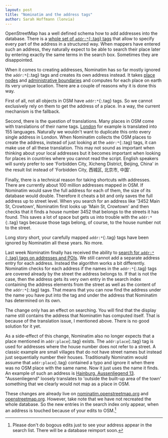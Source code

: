 ```yaml
---
layout: post
title: "Nominatim and the address tags"
author: Sarah Hoffmann (lonvia)
---
```


OpenStreetMap has a well defined schema how to add addresses into the
database. There is a [whole set of `addr:*`{:.tag} tags](https://wiki.openstreetmap.org/wiki/Key:addr)
that allow to specify every part of the address in a structured way.
When mappers have entered such an address, they naturally expect to be able
to search their place later by entering exactly the same terms in the
search box. Sometimes they are disappointed.

When it comes to creating addresses, Nominatim has so far mostly ignored the
`addr:*`{:.tag} tags and creates its own address instead. It takes
[place nodes](https://wiki.openstreetmap.org/wiki/Key:place) and
[administrative boundaries](https://wiki.openstreetmap.org/wiki/Tag:boundary%3Dadministrative)
and computes for each place on earth its very
unique location. There are a couple of reasons why it is done this way.

First of all, not all objects in OSM have `addr:*`{:.tag} tags. So we cannot exclusively
rely on them to get the address of a place. In a way, the current mechanism is
the fallback.

Second, there is the question of translations. Many places in OSM
come with translations of their name tags. [London](https://www.openstreetmap.org/node/107775)
for example is translated into 155 languages. Naturally we wouldn't want to
duplicate this onto every single address in London. When Nominatim collects
the OSM places to create the address, instead of just looking at the `addr:*`{:.tag}
tags, it can make use of all these translation. This may not sound as important
when thinking about your local addresses but it becomes important when looking
for places in countries where you cannot read the script. English speakers
will surely prefer to see 'Forbidden City, Xicheng District, Beijing, China'
in the result list instead of 'Forbidden City, 西城区, 北京市, 中国'.

Finally, there is a technical reason for taking shortcuts with addresses.
There are currently about 100 million addresses mapped in OSM. If Nominatim
would save the full address for each of them, the size of its database would
double. Therefore it cheats a bit and only saves the full address up to street
level. When you search for an address like '3452 Main St, Crowtown', Nominatim
first looks up 'Main St, Crowtown' and then checks that it finds a house number
3452 that belongs to the streets it has found. This saves a lot of space but
gets us into trouble with the `addr:*`{:.tag} tags because those tags belong, of course,
to the house number not to the street.

Long story short, your carefully mapped `addr:*`{:.tag} tags have been ignored by
Nominatim all these years. No more.

Last week Nominatim finally has received the ability to [search for `addr:*`{:.tag} tags
on addresses and POIs](https://github.com/osm-search/Nominatim/pull/1965).
We still cannot add a separate address entry for each address. Instead the
algorithm works a bit differently. Nominatim checks for each address if the
names in the `addr:*`{:.tag} tags are covered already by the street the address belongs
to. If that is not the case, then the address gets its very own entry in the
search index containing the address elements from the street as well as the
content of the `addr:*`{:.tag} tags. That means that you can now find the address under
the name you have put into the tag and under the address that Nominatim has determined on
its own.

The change only has an effect on searching. You will find that the display name
still contains the address that Nominatim has computed itself. That is because
of the translation issue, I mentioned above. There is no good solution for it
yet.

As a side-effect of this change, Nominatim also no longer expects that a place
mentioned in `addr:place`{:.tag} exists. The `addr:place`{:.tag} tag is used for addresses
where the house number does not refer to a street. A classic example are small
villages that do not have street names but instead just sequentially number
their houses. Traditionally Nominatim would assume that `addr:place`{:.tag} contained
a typo and ignore it when there was no OSM place with the same name. Now it
just uses the name it finds. An example of such an address is
[Hainburg, Aussenliegend 13](https://www.openstreetmap.org/search?query=hainburg%2C+aussenliegend+13).
"Aussenliegend" loosely translates to 'outside the built-up area of the town'
something that we clearly would not map as a place in OSM.

These changes are already live on [nominatim.openstreetmap.org](https://nominatim.openstreetmap.org) and
[openstreetmap.org](https://openstreetmap.org). However, take note that we have not recreated the
whole database. So the new entries in the search index only appear, when an
address is touched because of your edits to OSM.[^1]

[^1]: Please don't do bogous edits just to see your address appear in the search
      list. There will be a database reimport soon.
